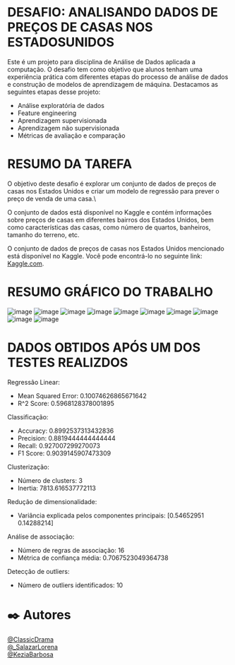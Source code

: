 # DESAFIO: ANALISANDO DADOS DE PREÇOS DE CASAS NOS ESTADOSUNIDOS

Este é um projeto para disciplina de Análise de Dados aplicada a computação. O desafio tem como objetivo que alunos tenham uma experiência prática com diferentes
etapas do processo de análise de dados e construção de modelos de aprendizagem de máquina. Destacamos as seguintes etapas desse projeto:

- Análise exploratória de dados
- Feature engineering
- Aprendizagem supervisionada
- Aprendizagem não supervisionada
- Métricas de avaliação e comparação


# RESUMO DA TAREFA

O objetivo deste desafio é explorar um conjunto de dados de preços de casas nos
Estados Unidos e criar um modelo de regressão para prever o preço de venda de uma casa.\

O conjunto de dados está disponível no Kaggle e contém informações sobre preços de
casas em diferentes bairros dos Estados Unidos, bem como características das casas, como
número de quartos, banheiros, tamanho do terreno, etc.

O conjunto de dados de preços de casas nos Estados Unidos mencionado está disponível no
Kaggle. Você pode encontrá-lo no seguinte link: [Kaggle.com](https://www.kaggle.com/c/house-pricesadvanced-regression-techniques/data).


# RESUMO GRÁFICO DO TRABALHO

![image](https://github.com/henriquegilles/ProjetoC3_AD/assets/93086456/d539bfb5-79bc-4f64-a878-cc3d9fed4baf)
![image](https://github.com/henriquegilles/ProjetoC3_AD/assets/93086456/f60a536e-43a1-4495-aece-7e931cdefb4b)
![image](https://github.com/henriquegilles/ProjetoC3_AD/assets/93086456/aa5a4fb2-8cc1-4913-9796-77e4f678884c)
![image](https://github.com/henriquegilles/ProjetoC3_AD/assets/93086456/f5067b0e-1415-463b-8466-8b71124d0a35)
![image](https://github.com/henriquegilles/ProjetoC3_AD/assets/93086456/5abdce4a-49f0-4eb4-a559-4f0719f3eb59)
![image](https://github.com/henriquegilles/ProjetoC3_AD/assets/93086456/5744569b-b5c5-4ffe-b54e-5e1974de6379)
![image](https://github.com/henriquegilles/ProjetoC3_AD/assets/93086456/79410378-54d7-40a9-bd25-f5053b606a68)
![image](https://github.com/henriquegilles/ProjetoC3_AD/assets/93086456/9d0f8a3e-02d7-4286-be93-e9007ea01ce3)
![image](https://github.com/henriquegilles/ProjetoC3_AD/assets/93086456/0c0553e7-b9cf-41d2-8360-c0bdea481152)
![image](https://github.com/henriquegilles/ProjetoC3_AD/assets/93086456/af9d23ed-81ed-4bf5-91f9-5d01aa26d3ef)


# DADOS OBTIDOS APÓS UM DOS TESTES REALIZDOS 

Regressão Linear:
- Mean Squared Error: 0.10074626865671642
- R^2 Score: 0.5968128378001895

Classificação:
- Accuracy: 0.8992537313432836
- Precision: 0.8819444444444444
- Recall: 0.927007299270073
- F1 Score: 0.9039145907473309

Clusterização:
- Número de clusters: 3
- Inertia: 7813.616537772113

Redução de dimensionalidade:
- Variância explicada pelos componentes principais: [0.54652951 0.14288214]

Análise de associação:
- Número de regras de associação: 16
- Métrica de confiança média: 0.7067523049364738

Detecção de outliers:
- Número de outliers identificados: 10


# ✒️ Autores

[@ClassicDrama](https://github.com/henriquegilles)\
[@_SalazarLorena](https://github.com/Iamlorenasalazar)\
[@KeziaBarbosa](https://github.com/keziabarbosa)
 
